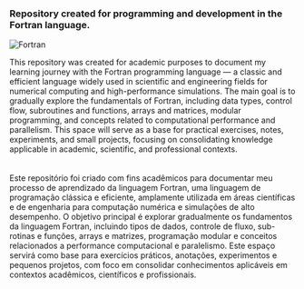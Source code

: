 ### Repository created for programming and development in the Fortran language.
![Fortran](https://img.shields.io/badge/fortran-black?style=for-the-badge&logo=fortran&logoColor=25fafe)

This repository was created for academic purposes to document my learning journey with the Fortran programming language — a classic and efficient language widely used in scientific and engineering fields for numerical computing and high-performance simulations.
The main goal is to gradually explore the fundamentals of Fortran, including data types, control flow, subroutines and functions, arrays and matrices, modular programming, and concepts related to computational performance and parallelism.
This space will serve as a base for practical exercises, notes, experiments, and small projects, focusing on consolidating knowledge applicable in academic, scientific, and professional contexts.
<br>
<br>
<br/>
Este repositório foi criado com fins acadêmicos para documentar meu processo de aprendizado da linguagem Fortran, uma linguagem de programação clássica e eficiente, amplamente utilizada em áreas científicas e de engenharia para computação numérica e simulações de alto desempenho.
O objetivo principal é explorar gradualmente os fundamentos da linguagem Fortran, incluindo tipos de dados, controle de fluxo, sub-rotinas e funções, arrays e matrizes, programação modular e conceitos relacionados a performance computacional e paralelismo.
Este espaço servirá como base para exercícios práticos, anotações, experimentos e pequenos projetos, com foco em consolidar conhecimentos aplicáveis em contextos acadêmicos, científicos e profissionais.


